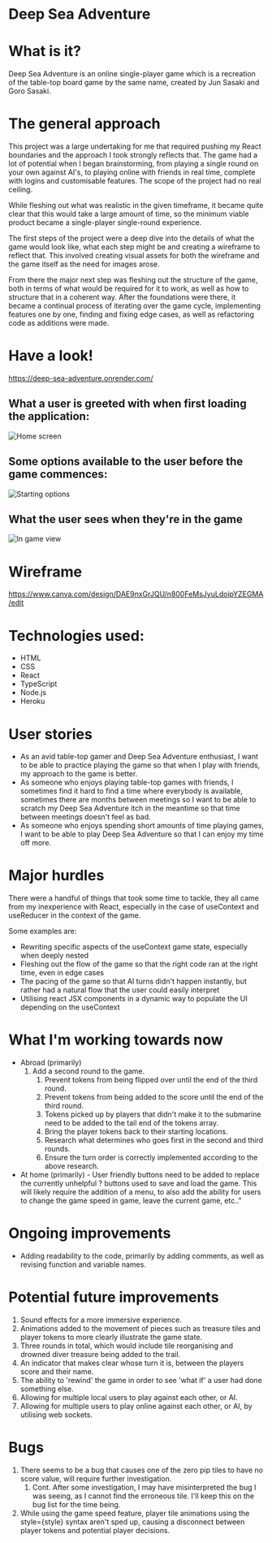 # Deep Sea Adventure

# What is it?

Deep Sea Adventure is an online single-player game which is a recreation of the table-top board game by the same name, created by Jun Sasaki and Goro Sasaki.

# The general approach

This project was a large undertaking for me that required pushing my React boundaries and the approach I took strongly reflects that. The game had a lot of potential when I began brainstorming, from playing a single round on your own against AI's, to playing online with friends in real time, complete with logins and customisable features. The scope of the project had no real ceiling.

While fleshing out what was realistic in the given timeframe, it became quite clear that this would take a large amount of time, so the minimum viable product became a single-player single-round experience.

The first steps of the project were a deep dive into the details of what the game would look like, what each step might be and creating a wireframe to reflect that. This involved creating visual assets for both the wireframe and the game itself as the need for images arose.

From there the major next step was fleshing out the structure of the game, both in terms of what would be required for it to work, as well as how to structure that in a coherent way. After the foundations were there, it became a continual process of iterating over the game cycle, implementing features one by one, finding and fixing edge cases, as well as refactoring code as additions were made.

# Have a look!

https://deep-sea-adventure.onrender.com/

## What a user is greeted with when first loading the application:

![Home screen](https://i.imgur.com/g65mKLw.png 'Home screen')

## Some options available to the user before the game commences:

![Starting options](https://i.imgur.com/RqQtF24.png 'Starting options')

## What the user sees when they're in the game

![In game view](https://i.imgur.com/GZBoYtx.png 'In game view')

# Wireframe

https://www.canva.com/design/DAE9nxGrJQU/n800FeMsJyuLdoipYZEGMA/edit

# Technologies used:

-   HTML
-   CSS
-   React
-   TypeScript
-   Node.js
-   Heroku

# User stories

-   As an avid table-top gamer and Deep Sea Adventure enthusiast, I want to be able to practice playing the game so that when I play with friends, my approach to the game is better.
-   As someone who enjoys playing table-top games with friends, I sometimes find it hard to find a time where everybody is available, sometimes there are months between meetings so I want to be able to scratch my Deep Sea Adventure itch in the meantime so that time between meetings doesn't feel as bad.
-   As someone who enjoys spending short amounts of time playing games, I want to be able to play Deep Sea Adventure so that I can enjoy my time off more.

# Major hurdles

There were a handful of things that took some time to tackle, they all came from my inexperience with React, especially in the case of useContext and useReducer in the context of the game.

Some examples are:

-   Rewriting specific aspects of the useContext game state, especially when deeply nested
-   Fleshing out the flow of the game so that the right code ran at the right time, even in edge cases
-   The pacing of the game so that AI turns didn't happen instantly, but rather had a natural flow that the user could easily interpret
-   Utilising react JSX components in a dynamic way to populate the UI depending on the useContext

# What I'm working towards now

-   Abroad (primarily)
    1. Add a second round to the game. 
        1. Prevent tokens from being flipped over until the end of the third round. 
        1. Prevent tokens from being added to the score until the end of the third round. 
        1. Tokens picked up by players that didn't make it to the submarine need to be added to the tail end of the tokens array. 
        1. Bring the player tokens back to their starting locations. 
        1. Research what determines who goes first in the second and third rounds. 
        1. Ensure the turn order is correctly implemented according to the above research.
-   At home (primarily) - User friendly buttons need to be added to replace the currently unhelpful ? buttons used to save and load the game. This will likely require the addition of a menu, to also add the ability for users to change the game speed in game, leave the current game, etc.." 

# Ongoing improvements

-   Adding readability to the code, primarily by adding comments, as well as revising function and variable names. 

# Potential future improvements

1. Sound effects for a more immersive experience.
1. Animations added to the movement of pieces such as treasure tiles and player tokens to more clearly illustrate the game state.
1. Three rounds in total, which would include tile reorganising and drowned diver treasure being added to the trail.
1. An indicator that makes clear whose turn it is, between the players score and their name.
1. The ability to 'rewind' the game in order to see 'what if' a user had done something else.
1. Allowing for multiple local users to play against each other, or AI.
1. Allowing for multiple users to play online against each other, or AI, by utilising web sockets.

# Bugs

1. There seems to be a bug that causes one of the zero pip tiles to have no score value, will require further investigation. 
    1. Cont. After some investigation, I may have misinterpreted the bug I was seeing, as I cannot find the erroneous tile. I'll keep this on the bug list for the time being. 
1. While using the game speed feature, player tile animations using the style={style} syntax aren't sped up, causing a disconnect between player tokens and potential player decisions. 